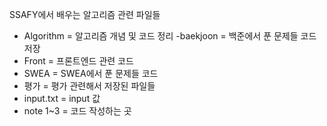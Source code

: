 SSAFY에서 배우는 알고리즘 관련 파일들

- Algorithm = 알고리즘 개념 및 코드 정리
-baekjoon = 백준에서 푼 문제들 코드 저장
- Front = 프론트엔드 관련 코드
- SWEA = SWEA에서 푼 문제들 코드
- 평가 = 평가 관련해서 저장된 파일들
- input.txt = input 값
- note 1~3 = 코드 작성하는 곳

